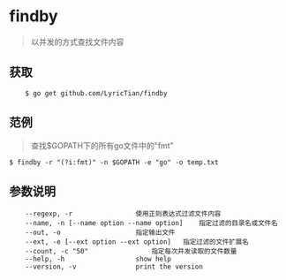 # findby

> 以并发的方式查找文件内容

## 获取

``` shell
	$ go get github.com/LyricTian/findby
```

## 范例

> 查找$GOPATH下的所有go文件中的"fmt"

``` shell
$ findby -r "(?i:fmt)" -n $GOPATH -e "go" -o temp.txt
```

## 参数说明

``` shell
	--regexp, -r 				使用正则表达式过滤文件内容
	--name, -n [--name option --name option]	指定过滤的目录名或文件名
	--out, -o 					指定输出文件
	--ext, -e [--ext option --ext option]	指定过滤的文件扩展名
	--count, -c "50"				指定每次并发读取的文件数量
	--help, -h					show help
	--version, -v				print the version
```

